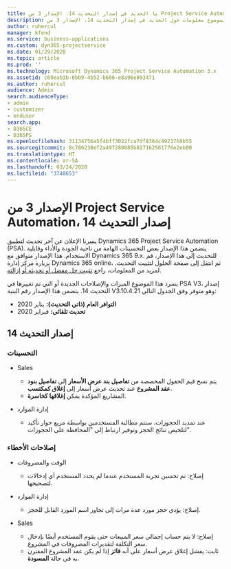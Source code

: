 ```yaml
---
title: ما الجديد في إصدار التحديث 14، الإصدار 3 من Project Service Automation
description: يقدم هذا الموضوع معلومات حول الجديد في إصدار التحديث 14، الإصدار 3 من Project Service Automation.
author: ruhercul
manager: kfend
ms.service: business-applications
ms.custom: dyn365-projectservice
ms.date: 01/29/2020
ms.topic: article
ms.prod: ''
ms.technology: Microsoft Dynamics 365 Project Service Automation 3.x
ms.assetid: c69eab3b-0bb9-4b52-b606-e8a96e893471
ms.author: ruhercul
audience: Admin
search.audienceType:
- admin
- customizer
- enduser
search.app:
- D365CE
- D365PS
ms.openlocfilehash: 31134756a5f4bff3022fca7df8364c49217b9b55
ms.sourcegitcommit: 8c786230ef2a497280885b827162561776e2eb00
ms.translationtype: HT
ms.contentlocale: ar-SA
ms.lasthandoff: 03/24/2020
ms.locfileid: "3748653"
---
```

# <a name="project-service-automation-v3-update-release-14"></a>الإصدار 3 من Project Service Automation، إصدار التحديث 14
يسرنا الإعلان عن آخر تحديث لتطبيق Dynamics 365 Project Service Automation (PSA). يتضمن هذا الإصدار بعض التحسينات الهامة من ناحية الجودة والأداء وقابلية الاستخدام. هذا الإصدار متوافق مع Dynamics 365 9.x. للتحديث إلى هذا الإصدار، قم بزيارة مركز إدارة Dynamics 365 online، ثم انتقل إلى صفحة الحلول لتثبيت التحديث. لمزيد من المعلومات، راجع [تثبيت حل مفضل أو تحديثه أو إزالته](https://docs.microsoft.com/power-platform/admin/install-remove-preferred-solution).

يسرد هذا الموضوع الميزات والإصلاحات الجديدة أو التي تم تغييرها في PSA V3، إصدار التحديث 14. يتضمن هذا الإصدار رقم البنية V3.10.4.21 وهو متوفر وفق الجدول التالي:

- **التوافر العام (ذاتي التحديث):** يناير 2020
- **تحديث تلقائي:** فبراير 2020

## <a name="update-release-14"></a>إصدار التحديث 14

### <a name="enhancements"></a>التحسينات

- ‏‏Sales

     - يتم نسخ قيم الحقول المخصصة من **تفاصيل بند عرض الأسعار‬‬** إلى **تفاصيل بنود عقد المشروع‬** عند تحديث عرض أسعار إلى **إغلاق كمكتسب**.
     - المشاريع المؤكدة يمكن **إغلاقها كخاسرة**.

- إدارة الموارد

     - عند تمديد الحجوزات، ستتم مطالبة المستخدمين بواسطة مربع حوار تأكيد لتلخيص نتائج الحجز وتوفير ارتباط إلى "المحافظة على الحجوزات‬".


### <a name="bug-fixes"></a>إصلاحات الأخطاء

- الوقت والمصروفات

     - إصلاح: تم تحسين تجربة المستخدم عندما لم يحدد المستخدم أي إدخالات لتصحيحها.

- إدارة الموارد

     - إصلاح: يؤدي حجز مورد عدة مرات إلى تجاوز اسم المورد القابل للحجز.

- ‏‏Sales

     - إصلاح: لا يتم حساب إجمالي سعر المبيعات حتى يقوم المستخدم أيضًا بإدخال سعر التكلفة لتقديرات المصروفات في المشروع.
     - ثابت: يفشل إغلاق عرض أسعار على أنه **فائز** إذا لم يكن عقد المشروع المقترن به في حالة **المسودة**.

